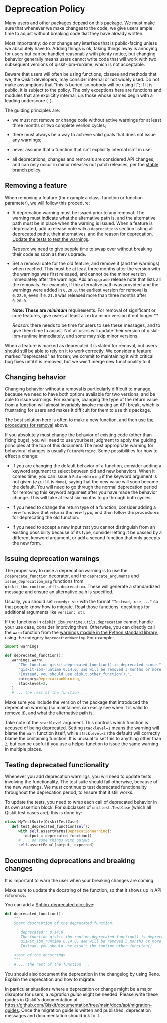 # Deprecation Policy

Many users and other packages depend on this package.  We must
make sure that whenever we make changes to the code, we give users ample time to
adjust without breaking code that they have already written.

Most importantly: *do not* change any interface that is public-facing unless we
absolutely have to.  Adding things is ok, taking things away is annoying for
users but can be handled reasonably with plenty notice, but changing behavior
generally means users cannot write code that will work with two subsequent
versions of qiskit-ibm-runtime, which is not acceptable.

Beware that users will often be using functions, classes and methods that we,
the Qiskit developers, may consider internal or not widely used.  Do not make
assumptions that "this is buried, so nobody will be using it"; if it is public,
it is subject to the policy.  The only exceptions here are functions and modules
that are explicitly internal, *i.e.* those whose names begin with a leading
underscore (`_`).

The guiding principles are:

- we must not remove or change code without active warnings for at least three
  months or two complete version cycles;

- there must always be a way to achieve valid goals that does not issue any
  warnings;

- never assume that a function that isn't explicitly internal isn't in use;

- all deprecations, changes and removals are considered API changes, and can
  only occur in minor releases not patch releases, per the [stable branch policy](https://github.com/Qiskit/qiskit/blob/main/MAINTAINING.md#stable-branch-policy).


## Removing a feature

When removing a feature (for example a class, function or function parameter),
we will follow this procedure:

- A deprecation warning must be issued prior to any removal. The warning
  must indicate what the alternative path is, and the alternative path
  must be in place when the warning is issued. When a feature is
  deprecated, add a
  release note with a `deprecations` section listing all deprecated paths,
  their alternatives, and the reason for deprecation.  [Update the tests to test the warnings](#testing-deprecated-functionality).

   *Reason*: we need to give people time to swap over without breaking their
   code as soon as they upgrade.

- Set a removal date for the old feature, and remove it (and the warnings) when
  reached.  This must be at least three months after the version with the
  warnings was first released, and cannot be the minor version immediately
  after the warnings.  Add an `upgrade` release note that lists all the
  removals.  For example, if the alternative path was provided
  and the warnings were added in `0.20.0`, the earliest version for removal
  is `0.22.0`, even if `0.21.0` was released more than three months after
  `0.20.0`.

  **Note: These are _minimum_** requirements.  For removal of significant or core features, give
  users at least an extra minor version if not longer.**

  *Reason*: there needs to be time for users to see these messages, and to give
  them time to adjust.  Not all users will update their version of qiskit-ibm-runtime
  immediately, and some may skip minor versions.

When a feature is marked as deprecated it is slated for removal, but users
should still be able to rely on it to work correctly.  We consider a feature
marked "deprecated" as frozen; we commit to maintaining it with critical bug
fixes until it is removed, but we won't merge new functionality to it.


## Changing behavior


Changing behavior without a removal is particularly difficult to manage, because
we need to have both options available for two versions, and be able to issue
warnings.  For example, changing the type of the return value from a function
will almost invariably involve making an API break, which is frustrating for
users and makes it difficult for them to use this package.

The best solution here is often to make a new function, and then use [the procedures for removal](#removing-features) above.

If you absolutely must change the behavior of existing code (other than fixing
bugs), you will need to use your best judgment to apply the guiding principles
at the top of this document.  The most appropriate warning for behavioral
changes is usually `FutureWarning`.  Some possibilities for how to effect a
change:

- If you are changing the default behavior of a function, consider adding a
  keyword argument to select between old and new behaviors.  When it comes time,
  you can issue a `FutureWarning` if the keyword argument is not given
  (*e.g.* if it is `None`), saying that the new value will soon become the
  default.  You will need to go through the normal deprecation period for
  removing this keyword argument after you have made the behavior change.  This
  will take at least six months to go through both cycles.

- If you need to change the return type of a function, consider adding a new
  function that returns the new type, and then follow the procedures for
  deprecating the old function.

- If you need to accept a new input that you cannot distinguish from an existing
  possibility because of its type, consider letting it be passed by a different
  keyword argument, or add a second function that only accepts the new form.



## Issuing deprecation warnings

The proper way to raise a deprecation warning is to use the `@deprecate_function` decorator, and
the `deprecate_arguments` and `issue_deprecation_msg` functions
from `qiskit_ibm_runtime.utils.deprecation`.
These will generate a standardized message and ensure an alternative path is specified.

Usually, you should set `remedy: str` with the format `"Instead, use ..."` so that
people know how to migrate. Read those functions' docstrings for additional arguments like
`version: str`.

If the functions in `qiskit_ibm_runtime.utils.deprecation` cannot handle your use case, consider improving
them. Otherwise, you can directly call the `warn` function
from the [warnings module in the Python standard library](https://docs.python.org/3/library/warnings.html),
using the category `DeprecationWarning`.  For example:

```python
import warnings

def deprecated_function():
   warnings.warn(
      "The function qiskit.deprecated_function() is deprecated since "
      "qiskit-ibm-runtime 0.14.0, and will be removed 3 months or more later. "
      "Instead, you should use qiskit.other_function().",
      category=DeprecationWarning,
      stacklevel=2,
   )
   # ... the rest of the function ...

```

Make sure you include the version of the package that introduced the deprecation
warning (so maintainers can easily see when it is valid to remove it), and what
the alternative path is.

Take note of the `stacklevel` argument.  This controls which function is
accused of being deprecated.  Setting `stacklevel=1` means the
warning will blame the `warn` function itself, while `stacklevel=2` (the default) will
correctly blame the containing function.  It is unusual to set this to anything
other than `2`, but can be useful if you use a helper function to issue the
same warning in multiple places.


## Testing deprecated functionality

Whenever you add deprecation warnings, you will need to update tests involving
the functionality.  The test suite should fail otherwise, because of the new
warnings.  We must continue to test deprecated functionality throughout the
deprecation period, to ensure that it still works.

To update the tests, you need to wrap each call of deprecated behavior in its
own assertion block.  For subclasses of `unittest.TestCase` (which all Qiskit
test cases are), this is done by:


```python
class MyTestSuite(QiskitTestCase):
   def test_deprecated_function(self):
      with self.assertWarns(DeprecationWarning):
         output = deprecated_function()
      # ... do some things with output ...
      self.assertEqual(output, expected)
```

## Documenting deprecations and breaking changes

It is important to warn the user when your breaking changes are coming.

Make sure to update the docstring of the function, so that it shows up in
API reference.

You can add a [Sphinx deprecated directive](https://www.sphinx-doc.org/en/master/usage/restructuredtext/directives.html#directive-deprecated):


```python
def deprecated_function():
    """
    Short description of the deprecated function.

    .. deprecated:: 0.14.0
       The function qiskit_ibm_runtime.deprecated_function() is deprecated since
       qiskit_ibm_runtime 0.14.0, and will be removed 3 months or more later.
       Instead, you should use qiskit_ibm_runtime.other_function().

    <rest of the docstring>
    """
    # ... the rest of the function ...
```


You should also document the deprecation in the changelog by using Reno. Explain the deprecation
and how to migrate.

In particular situations where a deprecation or change might be a major disruptor for users, a
*migration guide* might be needed. Please write these guides in Qiskit's documentation at
https://github.com/Qiskit/documentation/tree/main/docs/api/migration-guides. Once
the migration guide is written and published, deprecation
messages and documentation should link to it.
